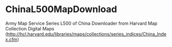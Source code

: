 ChinaL500MapDownload
===================

Army Map Service Series L500 of China Downloader from Harvard Map Collection Digital Maps
(http://hcl.harvard.edu/libraries/maps/collections/series_indices/China_Index.cfm)
